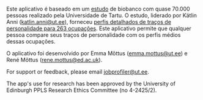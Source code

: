 Este aplicativo é baseado em um <a href="https://psycnet.apa.org/fulltext/2025-38154-001.html" target="_blank">estudo</a> de biobanco com quase 70.000 pessoas realizado pela Universidade de Tartu. O estudo, liderado por Kätlin Anni (katlin.anni@ut.ee), forneceu <a href="https://apps.psych.ut.ee/JobProfiles/" target="_blank">perfis detalhados de traços de personalidade para 263 ocupações</a>. Este aplicativo permite que qualquer pessoa compare seus traços de personalidade com os perfis médios dessas ocupações.

O aplicativo foi desenvolvido por Emma Mõttus (emma.mottus@ut.ee) e René Mõttus (rene.mottus@ed.ac.uk).

For support or feedback, please email jobprofiler@ut.ee.

The app's use for research has been approved by the University of Edinburgh PPLS Research Ethics Committee (no 4-2425/2).
